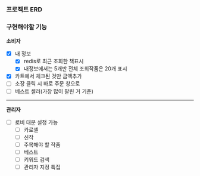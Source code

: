### 프로젝트 ERD

### 구현해야할 기능

**소비자**

- [X] 내 정보
  - [X] redis로 최근 조회한 책표시
  - [X] 내정보에서는 5개반 전체 조회작품은 20개 표시
- [X] 카트에서 체크된 것만 금액추가
- [ ] 소장 클릭 시 바로 주문 창으로
- [ ] 베스트 셀러(가장 많이 팔린 거 기준)

***

**관리자**
- [ ] 로비 대문 설정 가능
  - [ ] 카로셀
  - [ ] 신작
  - [ ] 주목해야 할 작품
  - [ ] 베스트
  - [ ] 키워드 검색
  - [ ] 관리자 지정 특집